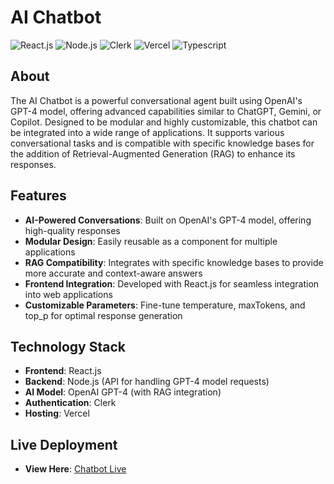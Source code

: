 # AI Chatbot

![React.js](https://img.shields.io/badge/React.js-61DAFB?logo=react&logoColor=white&style=for-the-badge)
![Node.js](https://img.shields.io/badge/Node.js-339933?logo=node.js&logoColor=white&style=for-the-badge)
![Clerk](https://img.shields.io/badge/Clerk-F46A35?logo=clerk&logoColor=white&style=for-the-badge)
![Vercel](https://img.shields.io/badge/Vercel-000000?logo=vercel&logoColor=white&style=for-the-badge)
![Typescript](https://img.shields.io/badge/Typescript-F46A39?logo=vercel&logoColor=white&style=for-the-badge)


## About

The AI Chatbot is a powerful conversational agent built using OpenAI's GPT-4 model, offering advanced capabilities similar to ChatGPT, Gemini, or Copilot. Designed to be modular and highly customizable, this chatbot can be integrated into a wide range of applications. It supports various conversational tasks and is compatible with specific knowledge bases for the addition of Retrieval-Augmented Generation (RAG) to enhance its responses.

## Features

- **AI-Powered Conversations**: Built on OpenAI's GPT-4 model, offering high-quality responses  
- **Modular Design**: Easily reusable as a component for multiple applications  
- **RAG Compatibility**: Integrates with specific knowledge bases to provide more accurate and context-aware answers  
- **Frontend Integration**: Developed with React.js for seamless integration into web applications  
- **Customizable Parameters**: Fine-tune temperature, maxTokens, and top_p for optimal response generation

## Technology Stack

- **Frontend**: React.js  
- **Backend**: Node.js (API for handling GPT-4 model requests)  
- **AI Model**: OpenAI GPT-4 (with RAG integration)  
- **Authentication**: Clerk  
- **Hosting**: Vercel

## Live Deployment

- **View Here**: [Chatbot Live](https://wrapper-chatbot.vercel.app/)
